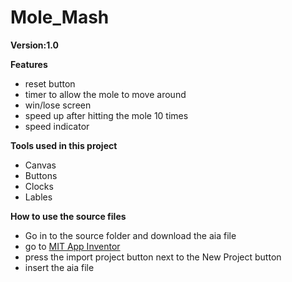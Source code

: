 # Mole_Mash
**Version:1.0**

**Features**
* reset button
* timer to allow the mole to move around
* win/lose screen
* speed up after hitting the mole 10 times
* speed indicator

**Tools used in this project**
* Canvas
* Buttons
* Clocks
* Lables

**How to use the source files**
* Go in to the source folder and download the aia file
* go to [MIT App Inventor](https://ai2.appinventor.mit.edu/#4928864299057152)
* press the import project button next to the New Project button
* insert the aia file
